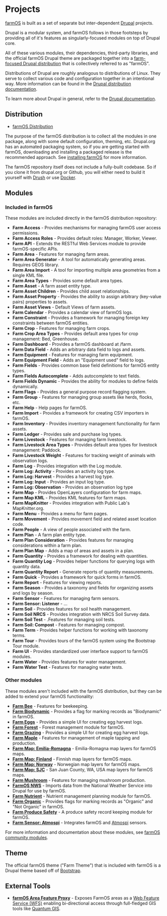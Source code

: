 # Projects

[farmOS] is built as a set of separate but inter-dependent [Drupal] projects.

Drupal is a modular system, and farmOS follows in those footsteps by providing
all of it's features as singularly-focused modules on top of Drupal core.

All of these various modules, their dependencies, third-party libraries, and
the official farmOS Drupal theme are packaged together into a
[farm-focused Drupal distribution] that is collectively referred to as "farmOS".

Distributions of Drupal are roughly analogous to distributions of Linux. They
serve to collect various code and configuration together in an intentional way.
More information can be found in the [Drupal distribution documentation].

To learn more about Drupal in general, refer to the [Drupal documentation].

## Distribution

* [farmOS Distribution]

The purpose of the farmOS distribution is to collect all the modules in one
package, along with some default configuration, theming, etc. Drupal.org has an
automated packaging system, so if you are getting started with farmOS,
downloading and installing a packaged release is the recommended approach. See
[installing farmOS] for more information.

The farmOS repository itself does not include a fully-built codebase. So if you
clone it from drupal.org or Github, you will either need to build it yourself
with [Drush] or use [Docker].

## Modules

### Included in farmOS

These modules are included directly in the farmOS distribution repository:

* **Farm Access** - Provides mechanisms for managing farmOS user access
  permissions.
* **Farm Access Roles** - Provides default roles: Manager, Worker, Viewer.
* **Farm API** - Extends the RESTful Web Services module to provide
  farmOS-specific APIs.
* **Farm Area** - Features for managing farm areas.
* **Farm Area Generator** - A tool for automatically generating areas. Requires
  GEOS library.
* **Farm Area Import** - A tool for importing multiple area geometries from a
  single KML file.
* **Farm Area Types** - Provides some default area types.
* **Farm Asset** - A farm asset entity type.
* **Farm Asset Children** - Provides child asset relationships.
* **Farm Asset Property** - Provides the ability to assign arbitrary (key-value
  pairs) properties to assets.
* **Farm Asset Views** - Default Views of farm assets.
* **Farm Calendar** - Provides a calendar view of farmOS logs.
* **Farm Constraint** - Provides a framework for managing foreign key
  constraints between farmOS entities.
* **Farm Crop** - Features for managing farm crops.
* **Farm Crop Area Types** - Provides default area types for crop management:
  Bed, Greenhouse.
* **Farm Dashboard** - Provides a farmOS dashboard at /farm.
* **Farm Data Field** - Adds an arbitrary data field to logs and assets.
* **Farm Equipment** - Features for managing farm equipment.
* **Farm Equipment Field** - Adds an "Equipment used" field to logs.
* **Farm Fields** - Provides common base field definitions for farmOS entity
  types.
* **Farm Fields Autocomplete** - Adds autocomplete to text fields.
* **Farm Fields Dynamic** - Provides the ability for modules to define fields
  dynamically.
* **Farm Flags** - Provides a general purpose record flagging system.
* **Farm Group** - Features for managing group assets like herds, flocks, etc.
* **Farm Help** - Help pages for farmOS.
* **Farm Import** - Provides a framework for creating CSV importers in farmOS.
* **Farm Inventory** - Provides inventory management functionality for farm
  assets.
* **Farm Ledger** - Provides sale and purchase log types.
* **Farm Livestock** - Features for managing farm livestock.
* **Farm Livestock Area Types** - Provides default area types for livestock
  management: Paddock.
* **Farm Livestock Weight** - Features for tracking weight of animals with
  observation logs.
* **Farm Log** - Provides integration with the Log module.
* **Farm Log: Activity** - Provides an activity log type.
* **Farm Log: Harvest** - Provides a harvest log type.
* **Farm Log: Input** - Provides an input log type.
* **Farm Log: Observation** - Provides an observation log type
* **Farm Map** - Provides OpenLayers configuration for farm maps.
* **Farm Map KML** - Provides KML features for farm maps.
* **Farm MapKnitter** - Provides integration with Public Lab's MapKnitter.org.
* **Farm Menu** - Provides a menu for farm pages.
* **Farm Movement** - Provides movement field and related asset location code.
* **Farm People** - A view of people associated with the farm.
* **Farm Plan** - A farm plan entity type.
* **Farm Plan Consideration** - Provides features for managing considerations
  within a farm plan.
* **Farm Plan Map** - Adds a map of areas and assets in a plan.
* **Farm Quantity** - Provides a framework for dealing with quantities.
* **Farm Quantity Log** - Provides helper functions for querying logs with
  quantity data.
* **Farm Quantity Report** - Generate reports of quantity measurements.
* **Farm Quick** - Provides a framework for quick forms in farmOS.
* **Farm Report** - Features for viewing reports.
* **Farm Season** -   Provides a taxonomy and fields for organizing assets and
  logs by season.
* **Farm Sensor** - Features for managing farm sensors.
* **Farm Sensor: Listener** - ...
* **Farm Soil** - Provides features for soil health management.
* **Farm Soil NRCS** - Provides integration with NRCS Soil Survey data.
* **Farm Soil Test** - .Features for managing soil tests.
* **Farm Soil: Compost** - Features for managing compost.
* **Farm Term** - Provides helper functions for working with taxonomy terms.
* **Farm Tour** - Provides tours of the farmOS system using the Bootstrap Tour
  module.
* **Farm UI** - Provides standardized user interface support to farmOS modules.
* **Farm Water** - Provides features for water management.
* **Farm Water Test** - Features for managing water tests.

### Other modules

These modules aren't included with the farmOS distribution, but they can be
added to extend your farmOS functionality:

* **[Farm Bee](https://github.com/farmOS/farm_bee)** - Features for beekeeping.
* **[Farm Biodynamic](https://github.com/farmOS/farm_biodynamic)** - Provides a
  flag for marking records as "Biodynamic" in farmOS.
* **[Farm Eggs](https://github.com/farmOS/farm_eggs)** - Provides a simple UI
  for creating egg harvest logs.
* **[Farm Forest](https://github.com/farmOS/farm_forest)** - Forest management
  module for farmOS.
* **[Farm Grazing](https://github.com/farmOS/farm_grazing)** - Provides a simple UI
  for creating egg harvest logs.
* **[Farm Maple](https://github.com/farmOS/farm_maple)** - Features for
  management of maple tapping and production.
* **[Farm Map: Emilia-Romagna](https://github.com/bonushenricus/farm_map_emrom)** -
  Emilia-Romagna map layers for farmOS maps.
* **[Farm Map: Finland](https://github.com/rkioski/farm_map_fi)** - Finnish map
  layers for farmOS maps.
* **[Farm Map: Norway](https://github.com/farmOS/farm_map_no)** - Norwegian map
  layers for farmOS maps.
* **[Farm Map: SJC](https://github.com/symbioquine/farm_map_sjc)** - San Juan
  County, WA, USA map layers for farmOS maps.
* **[Farm Mushroom](https://github.com/farmOS/farm_mushroom)** - Features for
  managing mushroom production.
* **[FarmOS NWS](https://github.com/almostengr/farmosnws)** - Imports data
  from the National Weather Service into Drupal for use by farmOS.
* **[Farm Nutrient](https://github.com/farmOS/farm_nutrient)** - Nutrient
  management planning module for farmOS.
* **[Farm Organic](https://github.com/farmOS/farm_organic)** - Provides flags
  for marking records as "Organic" and "Not Organic" in farmOS.
* **[Farm Produce Safety](https://github.com/farmOS/farm_produce_safety)** -
  A produce safety record keeping module for farmOS.
* **[Farm Sensor: Atmospi](https://github.com/mstenta/farm_sensor_atmospi)** -
  Integrates farmOS and [Atmospi](https://github.com/mstenta/atmospi) sensors.

For more information and documentation about these modules, see
[farmOS community modules].

## Theme

The official farmOS theme ("Farm Theme") that is included with farmOS is a
Drupal theme based off of [Bootstrap].

## External Tools

* **[farmOS Area Feature Proxy][farm-os-area-feature-proxy]** - Exposes FarmOS
  areas as a [Web Feature Service (WFS)][WFS] enabling bi-directional access
  through full-fledged GIS tools like [Quantum GIS][QGIS].

[farmOS]: http://farmos.org
[Drupal]: https://drupal.org
[farm-focused Drupal distribution]: https://drupal.org/project/farm
[Drupal distribution documentation]: https://www.drupal.org/documentation/build/distributions
[Drupal documentation]: https://www.drupal.org/documentation
[farmOS Distribution]: https://drupal.org/project/farm
[installing farmOS]: /hosting/installing
[Drush]: http://www.drush.org
[Docker]: /development/docker
[farmOS community modules]: /guide/contrib
[Bootstrap]: https://drupal.org/project/bootstrap
[farm-os-area-feature-proxy]: https://github.com/symbioquine/farm-os-area-feature-proxy
[WFS]: https://www.opengeospatial.org/standards/wfs
[QGIS]: https://qgis.org/

